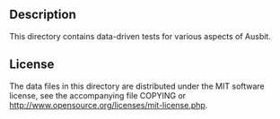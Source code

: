 Description
------------

This directory contains data-driven tests for various aspects of Ausbit.

License
--------

The data files in this directory are distributed under the MIT software
license, see the accompanying file COPYING or
http://www.opensource.org/licenses/mit-license.php.

